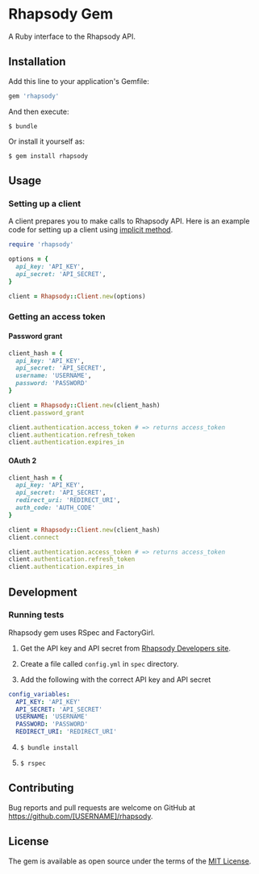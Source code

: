 # Rhapsody Gem

A Ruby interface to the Rhapsody API.

## Installation

Add this line to your application's Gemfile:

```ruby
gem 'rhapsody'
```

And then execute:

    $ bundle

Or install it yourself as:

    $ gem install rhapsody

## Usage

### Setting up a client

A client prepares you to make calls to Rhapsody API.
Here is an example code for setting up a client using
[implicit method](https://developer.rhapsody.com/api#authentication).

``` ruby
require 'rhapsody'

options = {
  api_key: 'API_KEY',
  api_secret: 'API_SECRET',
}

client = Rhapsody::Client.new(options)
```

### Getting an access token

#### Password grant

```ruby
client_hash = {
  api_key: 'API_KEY',
  api_secret: 'API_SECRET',
  username: 'USERNAME',
  password: 'PASSWORD'
}

client = Rhapsody::Client.new(client_hash)
client.password_grant

client.authentication.access_token # => returns access_token
client.authentication.refresh_token
client.authentication.expires_in
```

#### OAuth 2

```ruby
client_hash = {
  api_key: 'API_KEY',
  api_secret: 'API_SECRET',
  redirect_uri: 'REDIRECT_URI',
  auth_code: 'AUTH_CODE'
}

client = Rhapsody::Client.new(client_hash)
client.connect

client.authentication.access_token # => returns access_token
client.authentication.refresh_token
client.authentication.expires_in
```

## Development

### Running tests

Rhapsody gem uses RSpec and FactoryGirl.

1. Get the API key and API secret from
[Rhapsody Developers site](https://developer.rhapsody.com/).

2. Create a file called `config.yml` in `spec` directory.

3. Add the following with the correct API key and API secret

``` yml
config_variables:
  API_KEY: 'API_KEY'
  API_SECRET: 'API_SECRET'
  USERNAME: 'USERNAME'
  PASSWORD: 'PASSWORD'
  REDIRECT_URI: 'REDIRECT_URI'
```

4. `$ bundle install`

5. `$ rspec`

## Contributing

Bug reports and pull requests are welcome on GitHub at https://github.com/[USERNAME]/rhapsody.

## License

The gem is available as open source under the terms of the [MIT License](http://opensource.org/licenses/MIT).
